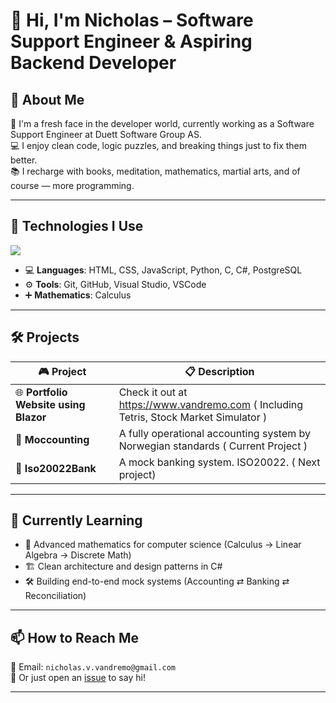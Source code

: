 # 👋 Hi, I'm Nicholas – Software Support Engineer & Aspiring Backend Developer

<!--
**nicovulpus/nicovulpus** is a ✨ _special_ ✨ repository because its `README.md` (this file) appears on your GitHub profile.
-->

## 🚀 About Me

🧠 I'm a fresh face in the developer world, currently working as a Software Support Engineer at Duett Software Group AS.   
💻 I enjoy clean code, logic puzzles, and breaking things just to fix them better.  
📚 I recharge with books, meditation, mathematics, martial arts, and of course — more programming. 

---

## 🔧 Technologies I Use

<p align="left">
  <img src="https://skillicons.dev/icons?i=html,css,js,python,c,cs,postgres,git,github,visualstudio,vscode" />
</p>

- 💻 **Languages**: HTML, CSS, JavaScript, Python, C, C#, PostgreSQL 
- ⚙️ **Tools**: Git, GitHub, Visual Studio, VSCode
- ➕ **Mathematics**: Calculus

---

## 🛠️ Projects

| 🎮 Project | 📋 Description |
|-----------|----------------|
| 🌐 **Portfolio Website using Blazor** | Check it out at https://www.vandremo.com ( Including Tetris, Stock Market Simulator )|
| 📒 **Moccounting** | A fully operational accounting system by Norwegian standards ( Current Project ) |
| 🏦 **Iso20022Bank** | A mock banking system. ISO20022. ( Next project) |

---

## 🌱 Currently Learning

- 📐 Advanced mathematics for computer science (Calculus → Linear Algebra → Discrete Math)  
- 🏗️ Clean architecture and design patterns in C#  
- 🛠️ Building end-to-end mock systems (Accounting ⇄ Banking ⇄ Reconciliation)  

---

## 📫 How to Reach Me

📧 Email: `nicholas.v.vandremo@gmail.com`  
💬 Or just open an [issue](https://github.com/nicovulpus/nicovulpus/issues) to say hi!  

---
